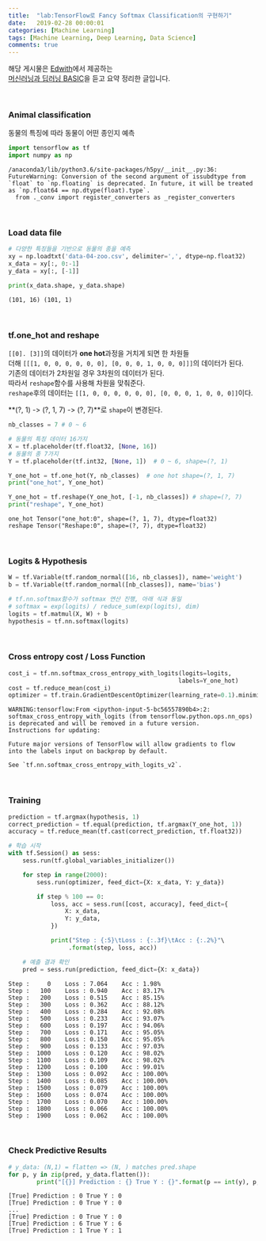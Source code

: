 ```yaml
---
title:  "lab:TensorFlow로 Fancy Softmax Classification의 구현하기"
date:   2019-02-28 00:00:01
categories: [Machine Learning]
tags: [Machine Learning, Deep Learning, Data Science]
comments: true
---
```


해당 게시물은 [Edwith](https://www.edwith.org)에서 제공하는<br/>
[머신러닝과 딥러닝 BASIC](https://www.edwith.org/others26/joinLectures/9829)을 듣고 요약 정리한 글입니다.

<br/>

### Animal classification
동물의 특징에 따라 동물이 어떤 종인지 예측


```python
import tensorflow as tf
import numpy as np
```

    /anaconda3/lib/python3.6/site-packages/h5py/__init__.py:36: FutureWarning: Conversion of the second argument of issubdtype from `float` to `np.floating` is deprecated. In future, it will be treated as `np.float64 == np.dtype(float).type`.
      from ._conv import register_converters as _register_converters


<br/>

### Load data file


```python
# 다양한 특징들을 기반으로 동물의 종을 예측
xy = np.loadtxt('data-04-zoo.csv', delimiter=',', dtype=np.float32)
x_data = xy[:, 0:-1]
y_data = xy[:, [-1]]

print(x_data.shape, y_data.shape)
```

    (101, 16) (101, 1)


<br/>

### tf.one_hot and reshape
`[[0]. [3]]`의 데이터가 **one hot**과정을 거치게 되면 한 차원들<br/>
더해 `[[[1, 0, 0, 0, 0, 0, 0], [0, 0, 0, 1, 0, 0, 0]]]`의 데이터가 된다.<br/>
기존의 데이터가 2차원일 경우 3차원의 데이터가 된다.<br/>
따라서 `reshape`함수를 사용해 차원을 맞춰준다.<br/>
`reshape`후의 데이터는 `[[1, 0, 0, 0, 0, 0, 0], [0, 0, 0, 1, 0, 0, 0]]`이다.<br/>

**(?, 1) -> (?, 1, 7) -> (?, 7)**로 `shape`이 변경된다.


```python
nb_classes = 7 # 0 ~ 6

# 동물의 특징 데이터 16가지
X = tf.placeholder(tf.float32, [None, 16])
# 동물의 종 7가지
Y = tf.placeholder(tf.int32, [None, 1])  # 0 ~ 6, shape=(?, 1)

Y_one_hot = tf.one_hot(Y, nb_classes)  # one hot shape=(?, 1, 7)
print("one_hot", Y_one_hot)

Y_one_hot = tf.reshape(Y_one_hot, [-1, nb_classes]) # shape=(?, 7)
print("reshape", Y_one_hot)
```

    one_hot Tensor("one_hot:0", shape=(?, 1, 7), dtype=float32)
    reshape Tensor("Reshape:0", shape=(?, 7), dtype=float32)


<br/>

### Logits & Hypothesis


```python
W = tf.Variable(tf.random_normal([16, nb_classes]), name='weight')
b = tf.Variable(tf.random_normal([nb_classes]), name='bias')

# tf.nn.softmax함수가 softmax 연산 진행, 아래 식과 동일
# softmax = exp(logits) / reduce_sum(exp(logits), dim)
logits = tf.matmul(X, W) + b
hypothesis = tf.nn.softmax(logits)
```

<br/>

### Cross entropy cost / Loss Function


```python
cost_i = tf.nn.softmax_cross_entropy_with_logits(logits=logits,
                                                labels=Y_one_hot)
cost = tf.reduce_mean(cost_i)
optimizer = tf.train.GradientDescentOptimizer(learning_rate=0.1).minimize(cost)
```

    WARNING:tensorflow:From <ipython-input-5-bc56557890b4>:2: softmax_cross_entropy_with_logits (from tensorflow.python.ops.nn_ops) is deprecated and will be removed in a future version.
    Instructions for updating:

    Future major versions of TensorFlow will allow gradients to flow
    into the labels input on backprop by default.

    See `tf.nn.softmax_cross_entropy_with_logits_v2`.



<br/>

### Training


```python
prediction = tf.argmax(hypothesis, 1)
correct_prediction = tf.equal(prediction, tf.argmax(Y_one_hot, 1))
accuracy = tf.reduce_mean(tf.cast(correct_prediction, tf.float32))

# 학습 시작
with tf.Session() as sess:
    sess.run(tf.global_variables_initializer())

    for step in range(2000):
        sess.run(optimizer, feed_dict={X: x_data, Y: y_data})

        if step % 100 == 0:
            loss, acc = sess.run([cost, accuracy], feed_dict={
                X: x_data,
                Y: y_data,
            })

            print("Step : {:5}\tLoss : {:.3f}\tAcc : {:.2%}"\
                 .format(step, loss, acc))

    # 예츨 결과 확인
    pred = sess.run(prediction, feed_dict={X: x_data})
```

    Step :     0	Loss : 7.064	Acc : 1.98%
    Step :   100	Loss : 0.940	Acc : 83.17%
    Step :   200	Loss : 0.515	Acc : 85.15%
    Step :   300	Loss : 0.362	Acc : 88.12%
    Step :   400	Loss : 0.284	Acc : 92.08%
    Step :   500	Loss : 0.233	Acc : 93.07%
    Step :   600	Loss : 0.197	Acc : 94.06%
    Step :   700	Loss : 0.171	Acc : 95.05%
    Step :   800	Loss : 0.150	Acc : 95.05%
    Step :   900	Loss : 0.133	Acc : 97.03%
    Step :  1000	Loss : 0.120	Acc : 98.02%
    Step :  1100	Loss : 0.109	Acc : 98.02%
    Step :  1200	Loss : 0.100	Acc : 99.01%
    Step :  1300	Loss : 0.092	Acc : 100.00%
    Step :  1400	Loss : 0.085	Acc : 100.00%
    Step :  1500	Loss : 0.079	Acc : 100.00%
    Step :  1600	Loss : 0.074	Acc : 100.00%
    Step :  1700	Loss : 0.070	Acc : 100.00%
    Step :  1800	Loss : 0.066	Acc : 100.00%
    Step :  1900	Loss : 0.062	Acc : 100.00%


<br/>

### Check Predictive Results


```python
# y_data: (N,1) = flatten => (N, ) matches pred.shape
for p, y in zip(pred, y_data.flatten()):
        print("[{}] Prediction : {} True Y : {}".format(p == int(y), p, int(y)))
```

    [True] Prediction : 0 True Y : 0
    [True] Prediction : 0 True Y : 0
    ...
    [True] Prediction : 0 True Y : 0
    [True] Prediction : 6 True Y : 6
    [True] Prediction : 1 True Y : 1
